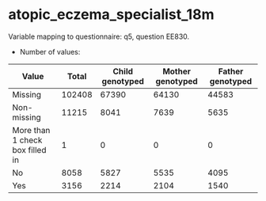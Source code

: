 # atopic_eczema_specialist_18m
Variable mapping to questionnaire: q5, question EE830.
- Number of values:

| Value | Total | Child genotyped | Mother genotyped | Father genotyped |
| ----- | ----- | --------------- | ---------------- | ---------------- |
| Missing | 102408 | 67390 | 64130 | 44583 |
| Non-missing | 11215 | 8041 | 7639 | 5635 |
| More than 1 check box filled in | 1 | 0 | 0 |0 |
| No | 8058 | 5827 | 5535 |4095 |
| Yes | 3156 | 2214 | 2104 |1540 |



